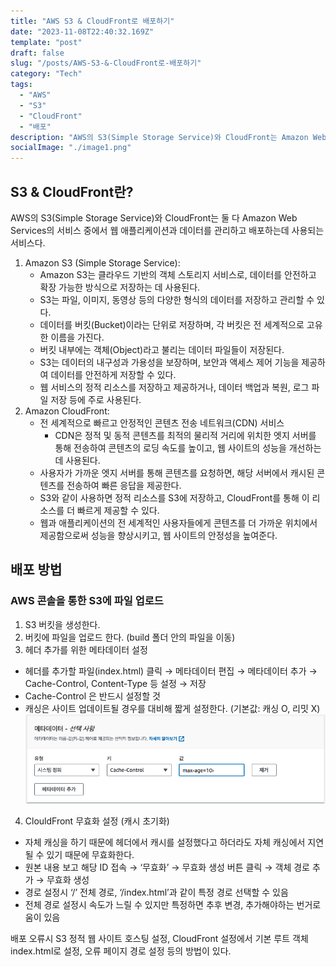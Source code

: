 ```yaml
---
title: "AWS S3 & CloudFront로 배포하기"
date: "2023-11-08T22:40:32.169Z"
template: "post"
draft: false
slug: "/posts/AWS-S3-&-CloudFront로-배포하기"
category: "Tech"
tags:
  - "AWS"
  - "S3"
  - "CloudFront"
  - "배포"
description: "AWS의 S3(Simple Storage Service)와 CloudFront는 Amazon Web Services의 서비스 중에서 웹 애플리케이션과 데이터를 관리하고 배포하는데 사용되는 서비스다."
socialImage: "./image1.png"
---
```


## S3 & CloudFront란?

AWS의 S3(Simple Storage Service)와 CloudFront는 둘 다 Amazon Web Services의 서비스 중에서 웹 애플리케이션과 데이터를 관리하고 배포하는데 사용되는 서비스다.

1. Amazon S3 (Simple Storage Service):
   - Amazon S3는 클라우드 기반의 객체 스토리지 서비스로, 데이터를 안전하고 확장 가능한 방식으로 저장하는 데 사용된다.
   - S3는 파일, 이미지, 동영상 등의 다양한 형식의 데이터를 저장하고 관리할 수 있다.
   - 데이터를 버킷(Bucket)이라는 단위로 저장하며, 각 버킷은 전 세계적으로 고유한 이름을 가진다.
   - 버킷 내부에는 객체(Object)라고 불리는 데이터 파일들이 저장된다.
   - S3는 데이터의 내구성과 가용성을 보장하며, 보안과 액세스 제어 기능을 제공하여 데이터를 안전하게 저장할 수 있다.
   - 웹 서비스의 정적 리소스를 저장하고 제공하거나, 데이터 백업과 복원, 로그 파일 저장 등에 주로 사용된다.
2. Amazon CloudFront:
   - 전 세계적으로 빠르고 안정적인 콘텐츠 전송 네트워크(CDN) 서비스
     - CDN은 정적 및 동적 콘텐츠를 최적의 물리적 거리에 위치한 엣지 서버를 통해 전송하여 콘텐츠의 로딩 속도를 높이고, 웹 사이트의 성능을 개선하는데 사용된다.
   - 사용자가 가까운 엣지 서버를 통해 콘텐츠를 요청하면, 해당 서버에서 캐시된 콘텐츠를 전송하여 빠른 응답을 제공한다.
   - S3와 같이 사용하면 정적 리소스를 S3에 저장하고, CloudFront를 통해 이 리소스를 더 빠르게 제공할 수 있다.
   - 웹과 애플리케이션의 전 세계적인 사용자들에게 콘텐츠를 더 가까운 위치에서 제공함으로써 성능을 향상시키고, 웹 사이트의 안정성을 높여준다.

## 배포 방법

### AWS 콘솔을 통한 S3에 파일 업로드

1. S3 버킷을 생성한다.
2. 버킷에 파일을 업로드 한다. (build 폴더 안의 파일을 이동)
3. 헤더 추가를 위한 메타데이터 설정

- 헤더를 추가할 파일(index.html) 클릭 → 메타데이터 편집 → 메타데이터 추가 → Cache-Control, Content-Type 등 설정 → 저장
- Cache-Control 은 반드시 설정할 것
- 캐싱은 사이트 업데이트될 경우를 대비해 짧게 설정한다. (기본값: 캐싱 O, 리밋 X)
  ![image1.png](./image1.png)

4. ClouldFront 무효화 설정 (캐시 초기화)

- 자체 캐싱을 하기 때문에 헤더에서 캐시를 설정했다고 하더라도 자체 캐싱에서 지연될 수 있기 때문에 무효화한다.
- 원본 내용 보고 해당 ID 접속 → ‘무효화’ → 무효화 생성 버튼 클릭 → 객체 경로 추가 → 무효화 생성
- 경로 설정시 ‘/’ 전체 경로, ‘/index.html’과 같이 특정 경로 선택할 수 있음
- 전체 경로 설정시 속도가 느릴 수 있지만 특정하면 추후 변경, 추가해야하는 번거로움이 있음

배포 오류시 S3 정적 웹 사이트 호스팅 설정, CloudFront 설정에서 기본 루트 객체 index.html로 설정, 오류 페이지 경로 설정 등의 방법이 있다.
